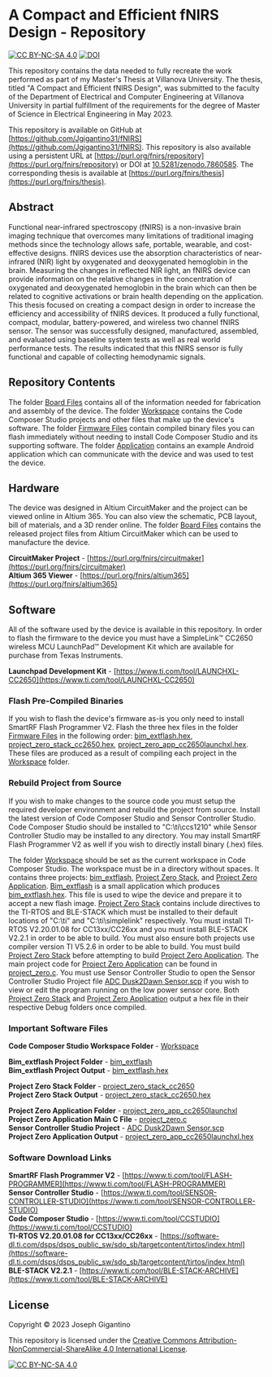 # A Compact and Efficient fNIRS Design - Repository

[![CC BY-NC-SA 4.0][cc-by-nc-sa-shield]][cc-by-nc-sa] [![DOI](https://zenodo.org/badge/DOI/10.5281/zenodo.7860585.svg)](https://doi.org/10.5281/zenodo.7860585)

This repository contains the data needed to fully recreate the work performed as part of my Master's Thesis at Villanova University. The thesis, titled "A Compact and Efficient fNIRS Design", was submitted to the faculty of the Department of Electrical and Computer Engineering at Villanova University in partial fulfillment of the requirements for the degree of Master of Science in Electrical Engineering in May 2023.

This repository is available on GitHub at [https://github.com/Jgigantino31/fNIRS](https://github.com/Jgigantino31/fNIRS). This repository is also available using a persistent URL at [https://purl.org/fnirs/repository](https://purl.org/fnirs/repository) or DOI at [10.5281/zenodo.7860585](https://doi.org/10.5281/zenodo.7860585). The corresponding thesis is available at [https://purl.org/fnirs/thesis](https://purl.org/fnirs/thesis).

## Abstract

Functional near-infrared spectroscopy (fNIRS) is a non-invasive brain imaging technique that overcomes many limitations of traditional imaging methods since the technology allows safe, portable, wearable, and cost-effective designs. fNIRS devices use the absorption characteristics of near-infrared (NIR) light by oxygenated and deoxygenated hemoglobin in the brain. Measuring the changes in reflected NIR light, an fNIRS device can provide information on the relative changes in the concentration of oxygenated and deoxygenated hemoglobin in the brain which can then be related to cognitive activations or brain health depending on the application. This thesis focused on creating a compact design in order to increase the efficiency and accessibility of fNIRS devices. It produced a fully functional, compact, modular, battery-powered, and wireless two channel fNIRS sensor. The sensor was successfully designed, manufactured, assembled, and evaluated using baseline system tests as well as real world performance tests. The results indicated that this fNIRS sensor is fully functional and capable of collecting hemodynamic signals.

## Repository Contents

The folder [Board Files](/Board%20Files) contains all of the information needed for fabrication and assembly of the device. The folder [Workspace](/Workspace) contains the Code Composer Studio projects and other files that make up the device's software. The folder [Firmware Files](/Firmware%20Files) contain compiled binary files you can flash immediately without needing to install Code Composer Studio and its supporting software. The folder [Application](/Application) contains an example Android application which can communicate with the device and was used to test the device.

## Hardware

The device was designed in Altium CircuitMaker and the project can be viewed online in Altium 365. You can also view the schematic, PCB layout, bill of materials, and a 3D render online. The folder [Board Files](/Board%20Files) contains the released project files from Altium CircuitMaker which can be used to manufacture the device.

**CircuitMaker Project** - [https://purl.org/fnirs/circuitmaker](https://purl.org/fnirs/circuitmaker) <br>
**Altium 365 Viewer** - [https://purl.org/fnirs/altium365](https://purl.org/fnirs/altium365) <br>

## Software

All of the software used by the device is available in this repository. In order to flash the firmware to the device you must have a SimpleLink™ CC2650 wireless MCU LaunchPad™ Development Kit which are available for purchase from Texas Instruments.

**Launchpad Development Kit** - [https://www.ti.com/tool/LAUNCHXL-CC2650](https://www.ti.com/tool/LAUNCHXL-CC2650) <br>

### Flash Pre-Compiled Binaries

If you wish to flash the device's firmware as-is you only need to install SmartRF Flash Programmer V2. Flash the three hex files in the folder [Firmware Files](/Firmware%20Files) in the following order: [bim_extflash.hex](/Firmware%20Files/bim_extflash.hex), [project_zero_stack_cc2650.hex](/Firmware%20Files/project_zero_stack_cc2650.hex), [project_zero_app_cc2650launchxl.hex](/Firmware%20Files/project_zero_app_cc2650launchxl.hex). These files are produced as a result of compiling each project in the [Workspace](/Workspace) folder.

### Rebuild Project from Source

If you wish to make changes to the source code you must setup the required developer environment and rebuild the project from source. Install the latest version of Code Composer Studio and Sensor Controller Studio. Code Composer Studio should be installed to "C:\ti\ccs1210" while Sensor Controller Studio may be installed to any directory. You may install SmartRF Flash Programmer V2 as well if you wish to directly install binary (.hex) files. <br>

The folder [Workspace](/Workspace) should be set as the current workspace in Code Composer Studio. The workspace must be in a directory without spaces. It contains three projects: [bim_extflash](/Workspace/bim_extflash), [Project Zero Stack](/Workspace/project_zero_stack_cc2650), and [Project Zero Application](/Workspace/project_zero_app_cc2650launchxl). [Bim_extflash](/Workspace/bim_extflash) is a small application which produces [bim_extflash.hex](/Workspace/bim_extflash/FlashOnly_ST/bim_extflash.hex). This file is used to wipe the device and prepare it to accept a new flash image. [Project Zero Stack](/Workspace/project_zero_stack_cc2650) contains include directives to the TI-RTOS and BLE-STACK which must be installed to their default locations of "C:\ti" and "C:\ti\simplelink" respectively. You must install TI-RTOS V2.20.01.08 for CC13xx/CC26xx and you must install BLE-STACK V2.2.1 in order to be able to build. You must also ensure both projects use compiler version TI V5.2.6 in order to be able to build. You must build [Project Zero Stack](/Workspace/project_zero_stack_cc2650) before attempting to build [Project Zero Application](/Workspace/project_zero_app_cc2650launchxl). The main project code for [Project Zero Application](/Workspace/project_zero_app_cc2650launchxl) can be found in [project_zero.c](/Workspace/project_zero_app_cc2650launchxl/Application/project_zero.c). You must use Sensor Controller Studio to open the Sensor Controller Studio Project file [ADC Dusk2Dawn Sensor.scp](/Workspace/project_zero_app_cc2650launchxl/Application/ADC%20Dusk2Dawn%20Sensor.scp) if you wish to view or edit the program running on the low power sensor core. Both [Project Zero Stack](/Workspace/project_zero_stack_cc2650) and [Project Zero Application](/Workspace/project_zero_app_cc2650launchxl) output a hex file in their respective Debug folders once compiled.

### Important Software Files

**Code Composer Studio Workspace Folder** - [Workspace](/Workspace) <br>

**Bim_extflash Project Folder** - [bim_extflash](/Workspace/bim_extflash) <br>
**Bim_extflash Project Output** - [bim_extflash.hex](/Workspace/bim_extflash/FlashOnly_ST/bim_extflash.hex) <br>

**Project Zero Stack Folder** - [project_zero_stack_cc2650](/Workspace/project_zero_stack_cc2650) <br>
**Project Zero Stack Output** - [project_zero_stack_cc2650.hex](/Workspace/project_zero_stack_cc2650/Debug/project_zero_stack_cc2650.hex) <br>

**Project Zero Application Folder** - [project_zero_app_cc2650launchxl](/Workspace/project_zero_app_cc2650launchxl) <br>
**Project Zero Application Main C File** - [project_zero.c](/Workspace/project_zero_app_cc2650launchxl/Application/project_zero.c) <br>
**Sensor Controller Studio Project** - [ADC Dusk2Dawn Sensor.scp](/Workspace/project_zero_app_cc2650launchxl/Application/ADC%20Dusk2Dawn%20Sensor.scp) <br>
**Project Zero Application Output** - [project_zero_app_cc2650launchxl.hex](/Workspace/project_zero_app_cc2650launchxl/Debug/project_zero_app_cc2650launchxl.hex) <br>

### Software Download Links

**SmartRF Flash Programmer V2** - [https://www.ti.com/tool/FLASH-PROGRAMMER](https://www.ti.com/tool/FLASH-PROGRAMMER) <br>
**Sensor Controller Studio** - [https://www.ti.com/tool/SENSOR-CONTROLLER-STUDIO](https://www.ti.com/tool/SENSOR-CONTROLLER-STUDIO) <br>
**Code Composer Studio** - [https://www.ti.com/tool/CCSTUDIO](https://www.ti.com/tool/CCSTUDIO) <br>
**TI-RTOS V2.20.01.08 for CC13xx/CC26xx** - [https://software-dl.ti.com/dsps/dsps_public_sw/sdo_sb/targetcontent/tirtos/index.html](https://software-dl.ti.com/dsps/dsps_public_sw/sdo_sb/targetcontent/tirtos/index.html) <br>
**BLE-STACK V2.2.1** - [https://www.ti.com/tool/BLE-STACK-ARCHIVE](https://www.ti.com/tool/BLE-STACK-ARCHIVE) <br>

## License

Copyright &copy; 2023 Joseph Gigantino

This repository is licensed under the [Creative Commons Attribution-NonCommercial-ShareAlike 4.0 International License][cc-by-nc-sa].

[![CC BY-NC-SA 4.0][cc-by-nc-sa-image]][cc-by-nc-sa]

[cc-by-nc-sa]: http://creativecommons.org/licenses/by-nc-sa/4.0/
[cc-by-nc-sa-image]: https://licensebuttons.net/l/by-nc-sa/4.0/88x31.png
[cc-by-nc-sa-shield]: https://img.shields.io/badge/License-CC%20BY--NC--SA%204.0-lightgrey.svg
